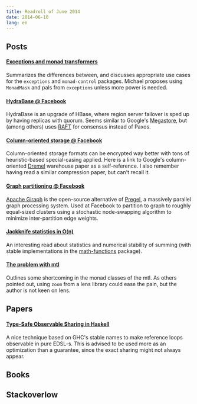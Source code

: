 ```yaml
---
title: Readroll of June 2014
date: 2014-06-10
lang: en
---
```


Posts
-----

#### [Exceptions and monad transformers](http://www.yesodweb.com/blog/2014/06/exceptions-transformers)

  Summarizes the differences between, and discusses appropriate use cases for the `exceptions` and `monad-control` packages. Michael proposes using `MonadMask` and pals from `exceptions` unless more power is needed.

#### [HydraBase @ Facebook](https://code.facebook.com/posts/321111638043166/hydrabase-the-evolution-of-hbase-facebook/)

  HydraBase is an upgrade of HBase, where region server failover is sped up by having replicas with quorum. Seems similar to Google's [Megastore](http://static.googleusercontent.com/media/research.google.com/hu//pubs/archive/36971.pdf), but (among others) uses [RAFT](https://ramcloud.stanford.edu/wiki/download/attachments/11370504/raft.pdf) for consensus instead of Paxos.

#### [Column-oriented storage @ Facebook](https://code.facebook.com/posts/229861827208629/scaling-the-facebook-data-warehouse-to-300-pb/)

  Column-oriented storage formats can be encrypted way better with tons of heuristic-based special-casing applied. Here is a link to Google's column-oriented [Dremel](http://static.googleusercontent.com/media/research.google.com/hu//pubs/archive/36632.pdf) warehouse paper as a self-reference. I also remember having read a similar compression paper, but can't recall it.

#### [Graph partitioning @ Facebook](https://code.facebook.com/posts/274771932683700/large-scale-graph-partitioning-with-apache-giraph/)

  [Apache Giraph](https://giraph.apache.org/) is the open-source alternative of [Pregel](http://kowshik.github.io/JPregel/pregel_paper.pdf), a massively parallel graph processing system. Used at Facebook to partition to graph to roughly equal-sized clusters using a stochastic node-swapping algorithm to minimize inter-partition edge weights.

#### [Jackknife statistics in O(n)](http://www.serpentine.com/blog/2014/06/10/win-bigger-statistical-fights-with-a-better-jackknife/)

  An interesting read about statistics and numerical stability of summing (with stable implementations in the [math-functions](http://hackage.haskell.org/package/math-functions) package).

#### [The problem with mtl](http://ro-che.info/articles/2014-06-11-problem-with-mtl.html)

  Outlines some shortcoming in the monad classes of the mtl. As others pointed out, using `zoom` from a lens library could ease the pain, but the author is not keen on lens.

Papers
------

#### [Type-Safe Observable Sharing in Haskell](http://www.cs.uu.nl/wiki/pub/Afp/CourseLiterature/Gill-09-TypeSafeReification.pdf)

  A nice technique based on GHC's stable names to make reference loops observable in pure EDSL-s. This is advised to be used more as an optimization than a guarantee, since the exact sharing might not always appear.

Books
-----

Stackoverlow
------------
